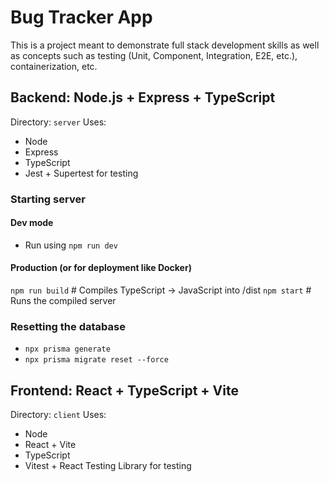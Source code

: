 # Bug Tracker App
<p>This is a project meant to demonstrate full stack development skills as well as concepts such as testing (Unit, Component, Integration, E2E, etc.), containerization, etc.

## Backend:  Node.js + Express + TypeScript
Directory: `server`
Uses:
- Node
- Express
- TypeScript
- Jest + Supertest for testing

### Starting server
#### Dev mode
- Run using `npm run dev`

#### Production (or for deployment like Docker)
`npm run build`    # Compiles TypeScript → JavaScript into /dist
`npm start`        # Runs the compiled server

### Resetting the database
- `npx prisma generate`
- `npx prisma migrate reset --force`

## Frontend:  React + TypeScript + Vite
Directory: `client`
Uses:
- Node
- React + Vite
- TypeScript
- Vitest + React Testing Library for testing

